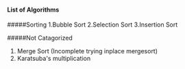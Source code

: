 #### List of Algorithms 
#####Sorting
    1.Bubble Sort
    2.Selection Sort
    3.Insertion Sort
  
#####Not Catagorized
1. Merge Sort  (Incomplete trying inplace mergesort) 
2. Karatsuba's multiplication 
